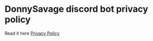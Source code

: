 # DonnySavage discord bot privacy policy 



Read it here [Privacy Policy](https://abdo129.github.io/Abdo129-DonnySavage-bot-Policy.github.io/)
